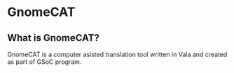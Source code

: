 GnomeCAT
=======

## What is GnomeCAT?
GnomeCAT is a computer asisted translation tool written in Vala and created as part of GSoC program.  




